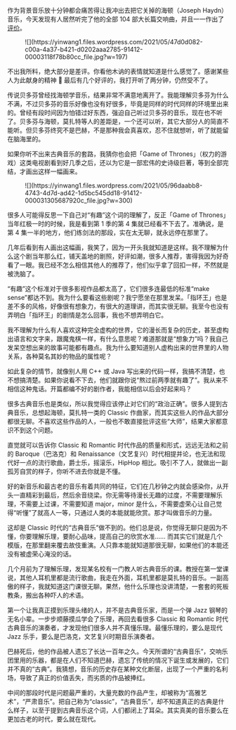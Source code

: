 作为背景音乐放十分钟都会痛苦得让我冲出去把它关掉的海顿（Joseph Haydn）音乐，今天发现有人居然听完了他的全部 104 部大长篇交响曲，并且一一作出了[评价](https://www.classicfm.com/composers/haydn/guides/definitive-ranking-haydn-symphonies)。

<div class="wp-block-image">

<figure class="aligncenter size-medium">![](https://yinwang1.files.wordpress.com/2021/05/47d0d082-c00a-4a37-b421-d0202aaa2785-91412-00003118f78b80cc_file.jpg?w=197)</figure>

</div>

不出我所料，绝大部分是差评。你看他木讷的表情就知道是什么感觉了。感谢某些人为此献身的精神 🙂 最后有几个好评的，我打开听了两分钟，仍然受不了。

传说贝多芬曾经找海顿学音乐，结果非常不满意地离开了。我能理解贝多芬为什么不满，不过贝多芬的音乐好像也没有好很多，毕竟是同样的时代同样的环境里出来的。曾经有段时间因为怕错过好东西，强迫自己听过贝多芬的音乐，现在也不听了。贝多芬与海顿，莫扎特等人的差距是，一个还可以听，其它大部分人的简直不能听。但贝多芬终究不是巴赫，不是那种我会真喜欢，忍不住就想听，听了就能留在脑海里的。

如果你听不出来古典音乐的套路，我猜你也会把「Game of Thrones」（权力的游戏）这类电视剧看到好几季之后，还以为它是一部宏伟的史诗级巨著，等到全部完结，才画出这样一幅画来。

<div class="wp-block-image">

<figure class="aligncenter size-medium">![](https://yinwang1.files.wordpress.com/2021/05/96daabb8-4743-4d7d-ad42-1d5bc545dd18-91412-000031305687920c_file.jpg?w=300)</figure>

</div>

很多人可能得反思一下自己对“有趣”这个词的理解了，反正「Game of Thrones」当年红极一时的时候，我是看到第 1 季的第 4 集就已经看不下去了。准确说，是第 4 集一半的地方，他们练剑法的那段，实在太无聊，就永远停在那里了。

几年后看到有人画出这幅画，我笑了，因为一开头我就知道是这样。我不理解为什么这个剧当年那么红，铺天盖地的剧照，好评如潮，很多人推荐，害得我因为好奇看了一眼。我已经不怎么相信其他人的推荐了，他们似乎拿了回扣一样，不然就是被洗脑了。

“有趣”这个标准对于很多影视作品都太高了，它们很多连最低的标准“make sense”都达不到。我为什么要看这些剧呢？我宁愿坐在那里发呆。「指环王」也是差不多的风格，好像很有想象力，有很大的道理讲，而其实很无聊。我至今也没有弄明白「指环王」的剧情是怎么回事，我也不想弄明白它。

我不理解为什么有人喜欢这种完全虚构的世界，它的漫长而复杂的历史，甚至虚构出语言和文字来，跟魔鬼棋一样，有什么意思呢？难道那就是“想象力”吗？我自己发呆空想出来的故事可能都有趣点。我为什么要知道别人虚构出来的世界里的人物关系，各种莫名其妙的物品的属性呢？

如此复杂的情节，就像别人用 C++ 或 Java 写出来的代码一样，我搞不清楚，也不想搞清楚。如果你说看不下去，他们就跟你说“熬过前两季就有趣了”。我从来不相信这种鬼话。开篇都编不好的剧作者，我能相信以后会好起来吗？

很多古典音乐也是类似，所以我觉得应该停止对它们的“政治正确”。很多人提到古典音乐，总想起海顿，莫扎特一类的 Classic 作曲家，而其实这些人的作品大部分都很无聊。不喜欢这些作品的人，一般也不敢直接批评这些“大师”，结果大家都意识不到这个问题。

直觉就可以告诉你 Classic 和 Romantic 时代作品的质量和形式，远远无法和之前的 Baroque（巴洛克）和 Renaissance（文艺复兴）时代相提并论，也无法和现代好一点的流行歌曲，爵士乐，摇滚乐，HipHop 相比。吸引不了人，就做出一副孤芳自赏的样子，你听不进去你就是不懂。

好的新音乐和最古老的音乐有着共同的特征，它们在几秒钟之内就会感染你，从开头一直精彩到最后，然后余音绕梁。你无需等待漫长无趣的过度，不需要理解乐理，不需要上过课，不需要知道 major，minor 是什么，不需要虚荣心让自己觉得“听懂”了就高人一等，只通过人类的本能就能欣赏。那才叫做音乐的力量。

这却是 Classic 时代的“古典音乐”做不到的。他们总是说，你觉得无聊只是因为不懂，你要理解乐理，要耐心品味，提高自己的欣赏水准…… 而其实它们就是几个模版，在那里翻来覆去故伎重演。人只靠本能就知道那很无聊，如果他们的本能还没有被虚荣心淹没的话。

几个月前为了理解乐理，发现某名校有一门教人听古典音乐的课。教授在第一堂课说，其他人耳机里都是流行歌曲，我走在外面，耳机里都是莫扎特的音乐。一副高傲的样子，我就知道这门课很无聊。果然，他什么乐理也没讲清楚，一套套的死板教条，搬出各种吓人的术语。

第一个让我真正摸到乐理头绪的人，并不是古典音乐家，而是一个弹 Jazz 钢琴的无名小辈。一步步顺藤摸瓜学会了乐理，再回去看很多 Classic 和 Romantic 时代古典音乐的演奏者，才发现他们很多人并不真懂乐理。最懂乐理的，要么是现代 Jazz 乐手，要么是巴洛克，文艺复兴时期音乐演奏者。

巴赫死后，他的作品被人遗忘了长达一百年之久。今天所谓的“古典音乐”，交响乐团里用的乐器，都是在人们不知道巴赫，遗忘了传统的情况下诞生或发展的，它们并不真的“古典”。我猜想，音乐的历史存在某种文化断层，出现了一个严重的名利场，导致了真正的价值丢失，而劣质的作品被捧红。

中间的那段时代是问题最严重的，大量充数的作品产生，却被称为“高雅艺术”，“严肃音乐”。把自己称为“classic”，“古典音乐”，却不知道真正的古典是什么样子，以至于提到古典音乐这个词，人们都闭上了耳朵。其实真美的音乐要么在更加古老的时代，要么就在现代。
